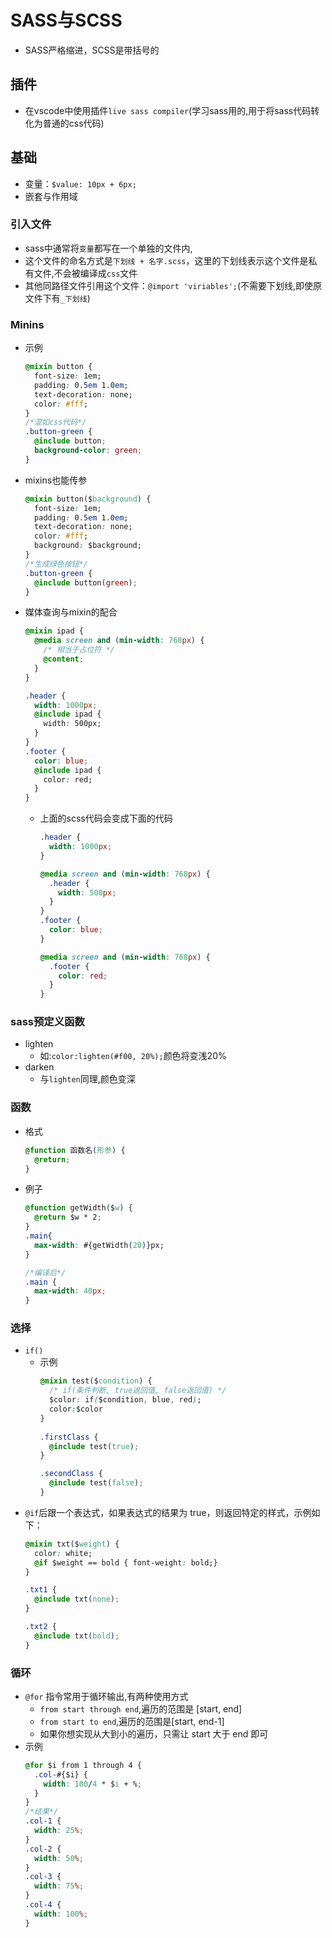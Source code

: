 # SASS与SCSS
- SASS严格缩进，SCSS是带括号的

## 插件
- 在vscode中使用插件`live sass compiler`(学习sass用的,用于将sass代码转化为普通的css代码)
  
## 基础
- 变量：`$value: 10px + 6px;`
- 嵌套与作用域

### 引入文件
- sass中通常将`变量`都写在一个单独的文件内,
- 这个文件的命名方式是`下划线 + 名字.scss`，这里的下划线表示这个文件是私有文件,不会被编译成`css`文件
- 其他同路径文件引用这个文件：` @import 'viriables'; `(不需要下划线,即使原文件下有`_下划线`)


### Minins
- 示例
  ```css
  @mixin button {  
    font-size: 1em;  
    padding: 0.5em 1.0em;  
    text-decoration: none;  
    color: #fff;  
  }
  /*混如css代码*/ 
  .button-green {  
    @include button;  
    background-color: green;  
  }
  ```
- mixins也能传参
  ```css
  @mixin button($background) {  
    font-size: 1em;  
    padding: 0.5em 1.0em;  
    text-decoration: none;  
    color: #fff;  
    background: $background;  
  }
  /*生成绿色按钮*/
  .button-green {  
    @include button(green);  
  }
  ```
- 媒体查询与mixin的配合
  ```css
  @mixin ipad {
    @media screen and (min-width: 768px) {
      /* 相当于占位符 */
      @content;
    }
  }

  .header {
    width: 1000px;
    @include ipad {
      width: 500px;
    }
  }
  .footer {
    color: blue;
    @include ipad {
      color: red;
    }
  }
  ```
  * 上面的scss代码会变成下面的代码
    ```css
    .header {
      width: 1000px;
    }

    @media screen and (min-width: 768px) {
      .header {
        width: 500px;
      }
    }
    .footer {
      color: blue;
    }

    @media screen and (min-width: 768px) {
      .footer {
        color: red;
      }
    }
    ```
  

### sass预定义函数
- lighten
  * 如:`color:lighten(#f00, 20%);`颜色将变浅20%
- darken
  * 与`lighten`同理,颜色变深

### 函数
- 格式
  ```css
  @function 函数名(形参) {
    @return;
  }
  ```
- 例子
  ```css
  @function getWidth($w) {
    @return $w * 2;
  }
  .main{
    max-width: #{getWidth(20)}px;
  }

  /*编译后*/
  .main {
    max-width: 40px;
  }
  ```
### 选择
- `if()`
  * 示例
    ```css
    @mixin test($condition) { 
      /* if(条件判断, true返回值, false返回值) */
      $color: if($condition, blue, red); 
      color:$color 
    }
      
    .firstClass { 
      @include test(true); 
    } 
    
    .secondClass { 
      @include test(false); 
    }
    ```
- `@if`后跟一个表达式，如果表达式的结果为 true，则返回特定的样式，示例如下：
  ```css
  @mixin txt($weight) { 
    color: white; 
    @if $weight == bold { font-weight: bold;} 
  } 
  
  .txt1 { 
    @include txt(none); 
  } 
  
  .txt2 { 
    @include txt(bold); 
  }
  ```
### 循环
- `@for` 指令常用于循环输出,有两种使用方式
  * `from start through end`,遍历的范围是 [start, end]
  * `from start to end`,遍历的范围是[start, end-1]
  * 如果你想实现从大到小的遍历，只需让 start 大于 end 即可
- 示例
  ```css
  @for $i from 1 through 4 { 
    .col-#{$i} { 
      width: 100/4 * $i + %;
    } 
  }
  /*结果*/ 
  .col-1 { 
    width: 25%; 
  } 
  .col-2 { 
    width: 50%; 
  } 
  .col-3 { 
    width: 75%; 
  } 
  .col-4 { 
    width: 100%; 
  }
  ```